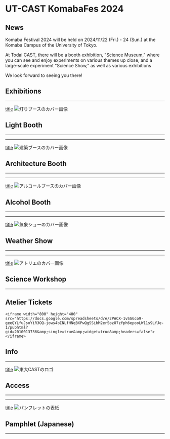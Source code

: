 # UT-CAST KomabaFes 2024

## News

Komaba Festival 2024 will be held on 2024/11/22 (Fri.) - 24 (Sun.) at the Komaba Campus of the University of Tokyo.

At Todai CAST, there will be a booth exhibition, "Science Museum," where you can see and enjoy experiments on various themes up close, and a large-scale experiment "Science Show," as well as various exhibitions 

We look forward to seeing you there!

## Exhibitions

---
[title](light)
![灯りブースのカバー画像](/img/toppage/灯り_top.png)
## Light Booth

---
---
[title](architecture)
![建築ブースのカバー画像](/img/toppage/建築_top.png)
## Architecture Booth

---
---
[title](alcohol)
![アルコールブースのカバー画像](/img/toppage/アルコール_top.png)
## Alcohol Booth

---
---
[title](weather)
![気象ショーのカバー画像](/img/toppage/気象_top.png)
## Weather Show

---
---
[title](atelier)
![アトリエのカバー画像](/img/toppage/アトリエ_top.png)
## Science Workshop

---


## Atelier Tickets

```
<iframe width="800" height="400" src="https://docs.google.com/spreadsheets/d/e/2PACX-1vSGGco9-geeQYLfuJsoYiR3OQ-jows4bINLfHNqBXPwQgSSibM2erSozO7zfph6epooLW11s9LYJe-1/pubhtml?gid=2010013736&amp;single=true&amp;widget=true&amp;headers=false"></iframe>
```


## Info

---
[title](access)
![東大CASTのロゴ](/img/sponsors/utcast.gif)
## Access

---
---
[title](pamphlet)
![パンフレットの表紙](/img/pamphlet/pamphlet.png)
## Pamphlet (Japanese)

---